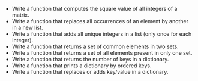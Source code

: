- Write a function that computes the square value of all integers of a matrix.  
- Write a function that replaces all occurrences of an element by another in a new list.  
- Write a function that adds all unique integers in a list (only once for each integer).  
- Write a function that returns a set of common elements in two sets.  
- Write a function that returns a set of all elements present in only one set.  
- Write a function that returns the number of keys in a dictionary.  
- Write a function that prints a dictionary by ordered keys.  
- Write a function that replaces or adds key/value in a dictionary.  
